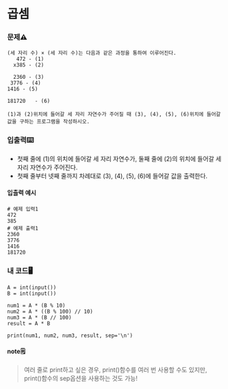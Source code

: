 # 곱셈

### 문제⚠️
```
(세 자리 수) × (세 자리 수)는 다음과 같은 과정을 통하여 이루어진다.
   472 - (1)
  x385 - (2)

  2360 - (3)
 3776 - (4)
1416 - (5)

181720   - (6)

(1)과 (2)위치에 들어갈 세 자리 자연수가 주어질 때 (3), (4), (5), (6)위치에 들어갈 값을 구하는 프로그램을 작성하시오.
```

### 입출력⌨️
* 첫째 줄에 (1)의 위치에 들어갈 세 자리 자연수가, 둘째 줄에 (2)의 위치에 들어갈 세자리 자연수가 주어진다.
* 첫째 줄부터 넷째 줄까지 차례대로 (3), (4), (5), (6)에 들어갈 값을 출력한다.

#### 입출력 예시
```
# 예제 입력1
472
385
# 예제 출력1
2360
3776
1416
181720
```

### 내 코드🖥️
```
A = int(input())
B = int(input())

num1 = A * (B % 10)
num2 = A * ((B % 100) // 10)
num3 = A * (B // 100)
result = A * B

print(num1, num2, num3, result, sep='\n')
```

#### note🗒️
> 여러 줄로 print하고 싶은 경우, print()함수를 여러 번 사용할 수도 있지만, print()함수의 sep옵션을 사용하는 것도 가능!

